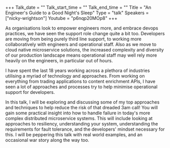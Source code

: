 +++
Talk_date = ""
Talk_start_time = ""
Talk_end_time = ""
Title = "An Engineer's Guide to a Good Night's Sleep"
Type = "talk"
Speakers = ["nicky-wrightson"]
Youtube = "p6nqp20MOp8"
+++

As organisations look to empower engineers more, and embrace devops practices, we have seen the support role change quite a bit too. Developers are moving from being purely third line support, to working more collaboratively with engineers and operational staff. Also as we move to cloud native microservice solutions, the increased complexity and diversity of our production landscape means operational staff may well rely more heavily on the engineers, in particular out of hours.

I have spent the last 18 years working across a plethora of industries utilising a myriad of technology and approaches. From working on everything from trading applications to content enrichment APIs, I have seen a lot of approaches and processes try to help minimise operational support for developers.

In this talk, I will be exploring and discussing some of my top approaches and techniques to help reduce the risk of that dreaded 3am call! You will gain some practical insight into how to handle failure in today's more complex distributed microservice systems. This will include looking at approaches to resiliency, understanding your system, understanding the requirements for fault tolerance, and the developers' mindset necessary for this. I will be peppering this talk with real world examples, and an occasional war story along the way too.


